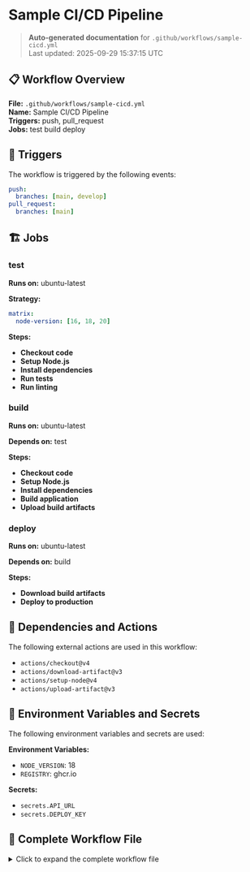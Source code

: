 # Sample CI/CD Pipeline

> **Auto-generated documentation** for `.github/workflows/sample-cicd.yml`  
> Last updated: 2025-09-29 15:37:15 UTC

## 📋 Workflow Overview

**File:** `.github/workflows/sample-cicd.yml`  
**Name:** Sample CI/CD Pipeline  
**Triggers:** push, pull_request  
**Jobs:** test build deploy 

## 🚀 Triggers

The workflow is triggered by the following events:

```yaml
push:
  branches: [main, develop]
pull_request:
  branches: [main]
```

## 🏗️ Jobs

### test

**Runs on:** ubuntu-latest

**Strategy:**
```yaml
matrix:
  node-version: [16, 18, 20]
```

**Steps:**
- **Checkout code**
- **Setup Node.js**
- **Install dependencies**
- **Run tests**
- **Run linting**

### build

**Runs on:** ubuntu-latest

**Depends on:** test

**Steps:**
- **Checkout code**
- **Setup Node.js**
- **Install dependencies**
- **Build application**
- **Upload build artifacts**

### deploy

**Runs on:** ubuntu-latest

**Depends on:** build

**Steps:**
- **Download build artifacts**
- **Deploy to production**

## 🔧 Dependencies and Actions

The following external actions are used in this workflow:

- `actions/checkout@v4`
- `actions/download-artifact@v3`
- `actions/setup-node@v4`
- `actions/upload-artifact@v3`

## 🔐 Environment Variables and Secrets

The following environment variables and secrets are used:

**Environment Variables:**
- `NODE_VERSION`: 18
- `REGISTRY`: ghcr.io

**Secrets:**
- `secrets.API_URL`
- `secrets.DEPLOY_KEY`


## 📄 Complete Workflow File

<details>
<summary>Click to expand the complete workflow file</summary>

```yaml
name: Sample CI/CD Pipeline

# This workflow demonstrates a typical CI/CD pipeline with testing, building, and deployment

on:
  push:
    branches: [ main, develop ]
  pull_request:
    branches: [ main ]

env:
  NODE_VERSION: '18'
  REGISTRY: ghcr.io

jobs:
  test:
    runs-on: ubuntu-latest
    strategy:
      matrix:
        node-version: [16, 18, 20]
    
    steps:
      - name: Checkout code
        uses: actions/checkout@v4
        
      - name: Setup Node.js
        uses: actions/setup-node@v4
        with:
          node-version: ${{ matrix.node-version }}
          cache: 'npm'
          
      - name: Install dependencies
        run: npm ci
        
      - name: Run tests
        run: npm test
        
      - name: Run linting
        run: npm run lint

  build:
    runs-on: ubuntu-latest
    needs: test
    if: github.ref == 'refs/heads/main'
    
    steps:
      - name: Checkout code
        uses: actions/checkout@v4
        
      - name: Setup Node.js
        uses: actions/setup-node@v4
        with:
          node-version: ${{ env.NODE_VERSION }}
          
      - name: Install dependencies
        run: npm ci
        
      - name: Build application
        run: npm run build
        
      - name: Upload build artifacts
        uses: actions/upload-artifact@v3
        with:
          name: build-files
          path: dist/

  deploy:
    runs-on: ubuntu-latest
    needs: build
    if: github.ref == 'refs/heads/main'
    environment: production
    
    steps:
      - name: Download build artifacts
        uses: actions/download-artifact@v3
        with:
          name: build-files
          path: dist/
          
      - name: Deploy to production
        run: |
          echo "Deploying to production..."
          # Add actual deployment commands here
        env:
          DEPLOY_KEY: ${{ secrets.DEPLOY_KEY }}
          API_URL: ${{ secrets.API_URL }}```

</details>

---

*This documentation was automatically generated by the workflow monitoring system.*  
*For more information about GitHub Actions, visit the [official documentation](https://docs.github.com/en/actions).*
